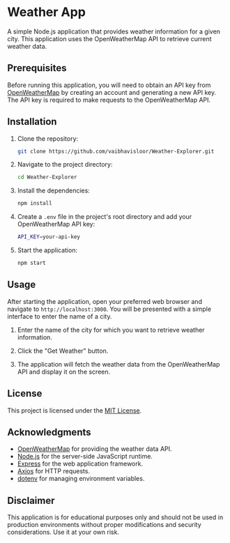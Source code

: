# Weather App

A simple Node.js application that provides weather information for a given city. This application uses the OpenWeatherMap API to retrieve current weather data.

## Prerequisites

Before running this application, you will need to obtain an API key from [OpenWeatherMap](https://openweathermap.org/) by creating an account and generating a new API key. The API key is required to make requests to the OpenWeatherMap API.


## Installation

1. Clone the repository:

   ```bash
   git clone https://github.com/vaibhavisloor/Weather-Explorer.git
   ```

2. Navigate to the project directory:

   ```bash
   cd Weather-Explorer
   ```

3. Install the dependencies:

   ```bash
   npm install
   ```

4. Create a `.env` file in the project's root directory and add your OpenWeatherMap API key:

   ```bash
   API_KEY=your-api-key
   ```

5. Start the application:

   ```bash
   npm start
   ```

## Usage

After starting the application, open your preferred web browser and navigate to `http://localhost:3000`. You will be presented with a simple interface to enter the name of a city.

1. Enter the name of the city for which you want to retrieve weather information.

2. Click the "Get Weather" button.

3. The application will fetch the weather data from the OpenWeatherMap API and display it on the screen.


## License

This project is licensed under the [MIT License](LICENSE).

## Acknowledgments

- [OpenWeatherMap](https://openweathermap.org/) for providing the weather data API.
- [Node.js](https://nodejs.org/) for the server-side JavaScript runtime.
- [Express](https://expressjs.com/) for the web application framework.
- [Axios](https://axios-http.com/) for HTTP requests.
- [dotenv](https://github.com/motdotla/dotenv) for managing environment variables.

## Disclaimer

This application is for educational purposes only and should not be used in production environments without proper modifications and security considerations. Use it at your own risk.
   ```
